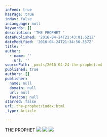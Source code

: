 ```yaml
---
inFeed: true
hasPage: true
inNav: false
inLanguage: null
keywords: []
description: 'THE PROPHET '
datePublished: '2016-04-24T21:43:01.621Z'
dateModified: '2016-04-24T21:34:56.357Z'
title: ''
author:
  - name: ''
    url: ''
sourcePath: _posts/2016-04-24-the-prophet.md
published: true
authors: []
publisher:
  name: null
  domain: null
  url: null
  favicon: null
starred: false
url: the-prophet/index.html
_type: Article

---
```

THE PROPHET ![](https://s3-us-west-2.amazonaws.com/the-grid-img/p/bca1f1bd75eb639d23cfee6a5394083fbad818c3.jpg)
![](https://the-grid-user-content.s3-us-west-2.amazonaws.com/5ccf850d-ebe6-440f-ad13-70efa1c23c46.jpg)
![](https://s3-us-west-2.amazonaws.com/the-grid-img/p/65075a1b0a4632aa0a3b539fa475f78178bbd39e.jpg)